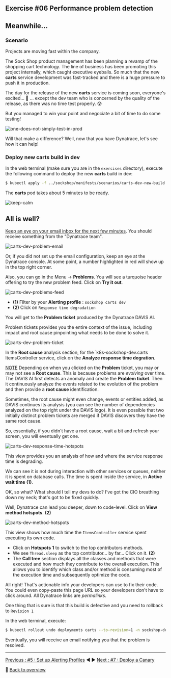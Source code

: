 ## Exercise #06 Performance problem detection

## Meanwhile...

### Scenario

Projects are moving fast within the company.

The Sock Shop product management has been planning a revamp of the shopping cart technology. The line of business has been promoting this project internally, which caught executive eyeballs. So much that the new <b>carts</b> service development was fast-tracked and there is a huge pressure to push it in production.

The day for the release of the new <b>carts</b> service is coming soon, everyone's excited... :partying_face:
... except the dev team who is concerned by the quality of the release, as there was no time test properly. :cold_sweat: 

But you managed to win your point and negociate a bit of time to do some testing! 

![one-does-not-simply-test-in-prod](../../assets/images/one-does-not-simply-test-in-prod.jpg)

Will that make a difference? Well, now that you have Dynatrace, let's see how it can help!

### Deploy new carts build in dev

In the web terminal (make sure you are in the `exercises` directory), execute the following command to deploy the new <b>carts</b> build in dev:

```sh
$ kubectl apply -f ../sockshop/manifests/scenarios/carts-dev-new-build.yml
```
The <b>carts</b> pod takes about 5 minutes to be ready.

![keep-calm](../../assets/images/keep_calm.png)

## All is well?

<u>Keep an eye on your email inbox for the next few minutes</u>. You should receive something from the "Dynatrace team".

![carts-dev-problem-email](../../assets/images/carts-dev-problem-email.png)

Or, if you did not set up the email configuration, keep an eye at the Dynatrace console. At some point, a number highlighted in red will show up in the top right corner.

Also, you can go in the Menu -> <b>Problems</b>. You will see a turquoise header offering to try the new problem feed. Click on <b>Try it out</b>.

![carts-dev-problems-feed](../../assets/images/carts-dev-problems-feed.png)

- <b>(1)</b> Filter by your <b>Alerting profile</b> : `sockshop carts dev`
- <b>(2)</b> Click on `Response time degradation`

You will get to the <b>Problem ticket</b> produced by the Dynatrace DAVIS AI.

Problem tickets provides you the entire context of the issue, including impact and root cause pinpointing what needs to be done to solve it.

![carts-dev-problem-ticket](../../assets/images/carts-dev-problem-ticket.png)

In the <b>Root cause</b> analysis section, for the `k8s-sockshop-dev.carts ItemsController</b> service, click on the <b>Analyze response time degration</b>.

<ins>NOTE</ins> Depending on when you clicked on the <b>Problem</b> ticket, you may or may not see a <b>Root cause</b>. This is because problems are <i>evolving</i> over time. The DAVIS AI first detects an anomaly and create the <b>Problem ticket</b>. Then it continuously analyze the events related to the evolution of the problem and then provide a <b>root cause</b> identification. 

Sometimes, the root cause might even change, events or entities added, as DAVIS continues its analysis (you can see the number of dependencies analyzed on the top right under the DAVIS logo). It is even possible that two initially distinct problem tickets are merged if DAVIS discovers they have the same root cause.

So, essentially, if you didn't have a root cause, wait a bit and refresh your screen, you will eventually get one.

![carts-dev-response-time-hotspots](../../assets/images/carts-dev-response-time-hotspots.png)

This view provides you an analysis of how and where the service response time is degrading.

We can see it is not during interaction with other services or queues, neither it is spent on database calls. The time is spent inside the service, in <b>Active wait time</b> <b>(1)</b>.

OK, so what? What should I tell my devs to do? I've got the CIO breathing down my neck; that's got to be fixed quickly.

Well, Dynatrace can lead you deeper, down to code-level. Click on <b>View method hotspots</b>. <b>(2)</b>

![carts-dev-method-hotspots](../../assets/images/carts-dev-method-hotspots.png)

This view shows how much time the `ItemsController` service spent executing its own code.

- Click on <b>Hotspots</b> <b>1</b> to switch to the top contributors methods. 
- We see `Thread.sleep` as the top contributor... by far... Click on it. <b>(2)</b>
- The <b>Call tree</b> section displays all the classes and methods that were executed and how much they contribute to the overall execution. This allows you to identify which class and/or method is consuming most of the execution time and subsequently optimize the code.

All right! That's actionable info your developers can use to fix their code. You could even copy-paste this page URL so your developers don't have to click around. All Dynatrace links are <i>permalinks</i>.

One thing that is sure is that this build is defective and you need to rollback to `Revision 1`

In the web terminal, execute:

```sh
$ kubectl rollout undo deployments carts --to-revision=1 -n sockshop-dev
```

Eventually, you will receive an email notifying you that the problem is resolved.

---

[Previous : #5 : Set up Alerting Profiles](../05_Set_up_Alerting_Profiles/README.md) :arrow_backward: :arrow_forward: [Next : #7 : Deploy a Canary](../07_Deploy_a_Canary/README.md)

:arrow_up_small: [Back to overview](../README.md)
